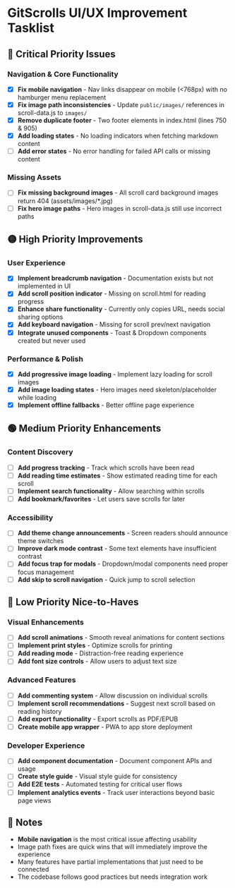 # GitScrolls UI/UX Improvement Tasklist

## 🔴 Critical Priority Issues

### Navigation & Core Functionality
- [x] **Fix mobile navigation** - Nav links disappear on mobile (<768px) with no hamburger menu replacement
- [x] **Fix image path inconsistencies** - Update `public/images/` references in scroll-data.js to `images/`
- [x] **Remove duplicate footer** - Two footer elements in index.html (lines 750 & 905)
- [x] **Add loading states** - No loading indicators when fetching markdown content
- [ ] **Add error states** - No error handling for failed API calls or missing content

### Missing Assets
- [ ] **Fix missing background images** - All scroll card background images return 404 (assets/images/*.jpg)
- [ ] **Fix hero image paths** - Hero images in scroll-data.js still use incorrect paths

## 🟡 High Priority Improvements

### User Experience
- [x] **Implement breadcrumb navigation** - Documentation exists but not implemented in UI
- [x] **Add scroll position indicator** - Missing on scroll.html for reading progress
- [x] **Enhance share functionality** - Currently only copies URL, needs social sharing options
- [x] **Add keyboard navigation** - Missing for scroll prev/next navigation
- [x] **Integrate unused components** - Toast & Dropdown components created but never used

### Performance & Polish
- [x] **Add progressive image loading** - Implement lazy loading for scroll images
- [x] **Add image loading states** - Hero images need skeleton/placeholder while loading
- [x] **Implement offline fallbacks** - Better offline page experience

## 🟢 Medium Priority Enhancements

### Content Discovery
- [ ] **Add progress tracking** - Track which scrolls have been read
- [ ] **Add reading time estimates** - Show estimated reading time for each scroll
- [ ] **Implement search functionality** - Allow searching within scrolls
- [ ] **Add bookmark/favorites** - Let users save scrolls for later

### Accessibility
- [ ] **Add theme change announcements** - Screen readers should announce theme switches
- [ ] **Improve dark mode contrast** - Some text elements have insufficient contrast
- [ ] **Add focus trap for modals** - Dropdown/modal components need proper focus management
- [ ] **Add skip to scroll navigation** - Quick jump to scroll selection

## 🔵 Low Priority Nice-to-Haves

### Visual Enhancements
- [ ] **Add scroll animations** - Smooth reveal animations for content sections
- [ ] **Implement print styles** - Optimize scrolls for printing
- [ ] **Add reading mode** - Distraction-free reading experience
- [ ] **Add font size controls** - Allow users to adjust text size

### Advanced Features
- [ ] **Add commenting system** - Allow discussion on individual scrolls
- [ ] **Implement scroll recommendations** - Suggest next scroll based on reading history
- [ ] **Add export functionality** - Export scrolls as PDF/EPUB
- [ ] **Create mobile app wrapper** - PWA to app store deployment

### Developer Experience
- [ ] **Add component documentation** - Document component APIs and usage
- [ ] **Create style guide** - Visual style guide for consistency
- [ ] **Add E2E tests** - Automated testing for critical user flows
- [ ] **Implement analytics events** - Track user interactions beyond basic page views

## 📝 Notes

- **Mobile navigation** is the most critical issue affecting usability
- Image path fixes are quick wins that will immediately improve the experience
- Many features have partial implementations that just need to be connected
- The codebase follows good practices but needs integration work